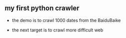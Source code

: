 ## my first python crawler

* the demo is to crawl 1000 dates from the BaiduBaike

* the next target is to crawl more difficult web